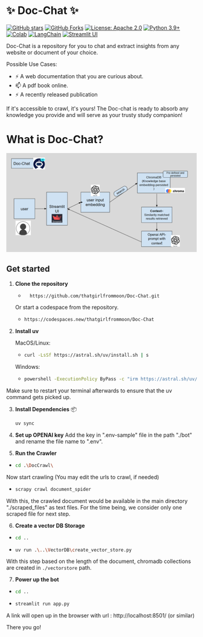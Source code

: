 #                                    ✨  Doc-Chat ✨

[![GitHub stars](https://img.shields.io/github/stars/thatgirlfrommoon/Doc-Chat?style=social)](https://github.com/thatgirlfrommoon/Doc-Chat/stargazers)
[![GitHub Forks](https://img.shields.io/github/forks/thatgirlfrommoon/Doc-Chat?style=social)](https://github.com/thatgirlfrommoon/Doc-Chat/forks)
[![License: Apache 2.0](https://img.shields.io/badge/License-Apache%202.0-yellow.svg)](https://opensource.org/license/apache-2-0)
[![Python 3.9+](https://img.shields.io/badge/python-3.9+-blue.svg)](https://www.python.org/downloads/)
[![Colab](https://colab.research.google.com/assets/colab-badge.svg)](https://colab.research.google.com/drive/1yrS2Kp-kprYWot_sEu7JeWMIRAei_vov?usp=sharing)
[![LangChain](https://img.shields.io/badge/LangChain-Open%20SourceFramework-5e9cff?logo=langchain&logoColor=white)](https://python.langchain.com/docs/introduction/)
[![Streamlit UI](https://static.streamlit.io/badges/streamlit_badge_black_red.svg)](https://streamlit.io/)



Doc-Chat is a repository for you to chat and extract insights from any website or document of your choice.

Possible Use Cases:
- ⚡ A web documentation that you are curious about.
- 📫 A pdf book online.
- ⚡ A recently released publication

If it's accessible to crawl, it's yours! The Doc-chat is ready to absorb any knowledge you provide and will serve as your trusty study companion!

# What is Doc-Chat?

![alt text](./images/workflow.png)


##  Get started

1. **Clone the repository**

    - ``` bash
        https://github.com/thatgirlfrommoon/Doc-Chat.git 
        ```

    Or start a codespace from the repository.
    - ```bash
      https://codespaces.new/thatgirlfrommoon/Doc-Chat
      ```
2. **Install uv**

    MacOS/Linux:

    - ```bash
      curl -LsSf https://astral.sh/uv/install.sh | s
      ```

        
    Windows:

    - ```bash 
      powershell -ExecutionPolicy ByPass -c "irm https://astral.sh/uv/install.ps1 | iex"```
      
Make sure to restart your terminal afterwards to ensure that the uv command gets picked up.
    
3. **Install Dependencies** 📦
    ```bash
    uv sync
    ```

4. **Set up OPENAI key**
Add the key in ".env-sample" file in the path "./bot" and rename the file name to ".env".

5. **Run the Crawler**

- ```bash 
  cd .\DocCrawl\ 
    ```

Now start crawling (You may edit the urls to crawl, if needed) 

- ```bash
  scrapy crawl document_spider
    ```

With this, the crawled document would be available in the main directory "./scraped_files" as text files.
For the time being, we consider only one scraped file for next step.

6. **Create a vector DB Storage**

- ```bash
  cd ..
    ```
- ```bash
  uv run .\..\VectorDB\create_vector_store.py
    ```

With this step based on the length of the document, chromadb collections are created in ```./vectorstore``` path.


7. **Power up the bot**
- ```bash 
  cd ..
  ```
- ```bash
  streamlit run app.py
  ```


A link will open up in the browser with url : http://localhost:8501/ (or similar)

There you go!
